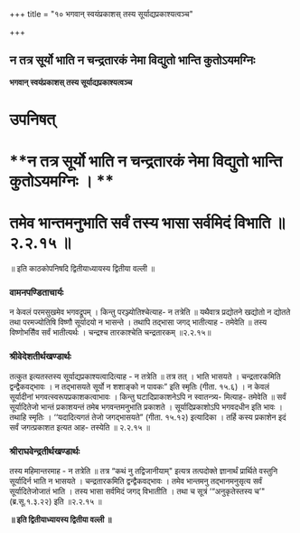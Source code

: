 +++
title = "१० भगवान् स्वयंप्रकाशस् तस्य सूर्याद्यप्रकाश्यत्वञ्च"

+++


## न तत्र सूर्यो भाति न चन्द्रतारकं नेमा विद्युतो भान्ति कुतोऽयमग्निः

**भगवान् स्वयंप्रकाशस् तस्य सूर्याद्यप्रकाश्यत्वञ्च**

# **उपनिषत्**

# **न तत्र सूर्यो भाति न चन्द्रतारकं नेमा विद्युतो भान्ति कुतोऽयमग्निः । **

# **तमेव भान्तमनुभाति सर्वं तस्य भासा सर्वमिदं विभाति ॥ २.२.१५ ॥**

॥ इति काठकोपनिषदि द्वितीयाध्यायस्य द्वितीया वल्ली ॥

### **वामनपण्डिताचार्यः**

न केवलं परमसुखमेव भगवद्रूपम् । किन्तु परञ्ज्योतिश्चेत्याह- न तत्रेति ॥ यथैवात्र प्रद्योतने खद्योतो न द्योतते तथा परमज्योतिषि विष्णौ सूर्यादयो न भासन्ते । तथापि तद्भासा जगद् भातीत्याह - तमेवेति ॥ तस्य विष्णोभसैिव सर्वं भातीत्यर्थः । चन्द्रश्च तारकाश्चेति चन्द्रतारकम् ॥२.२.१५॥

### **श्रीवेदेशतीर्थखण्डार्थः**

तत्कुत इत्यतस्तस्य सूर्याद्यप्रकाश्यत्वादित्याह - न तत्रेति ॥ तत्र तत् । भाति भासयते । चन्द्रतारकमिति द्वन्द्वैकवद्भावः । न तद्भासयते सूर्यो न शशाङ्को न पावकः” इति स्मृतिः (गीता. १५.६) । न केवलं सूर्यादीनां भगवत्स्वरूपप्रकाशकत्वाभावः । किन्तु घटादिप्राकाशनेऽपि न स्वातन्त्र्य- मित्याह- तमेवेति ॥ सर्वं सूर्यादितेजो भान्तं प्रकाशयन्तं तमेब भगवन्तमनुभाति प्रकाशते । सूर्यादिप्रकाशोऽपि भगवदधीन इति भावः । तथाहि स्मृतिः । ‘‘यदादित्यगतं तेजो जगद्भासयते” (गीता. १५.१२) इत्यादिका । तर्हि कस्य प्रकाशेन इदं सर्वं जगत्प्रकाशत इत्यत आह- तस्येति ॥ २.२.१५ ॥

### **श्रीराघवेन्द्रतीर्थखण्डार्थः**

तस्य महिमान्तरमाह - न तत्रेति ॥ तत्र “कथं नु तद्विजानीयाम्" इत्यत्र तत्पदोक्ते ज्ञानार्थं प्रार्थिते वस्तुनि सूर्यादिर्न भाति न भासयते । चन्द्रतारकमिति द्वन्द्वैकवद्भावः । तमेव भान्तमनु तद्भानमनुसृत्य सर्वं सूर्यादितेजोजातं भाति । तस्य भासा सर्वमिदं जगद् विभातीति । तथा च सूत्रं ‘“अनुकृतेस्तस्य च’" (ब्र.सू.१.३.२२) इति ॥२.२.१५ ॥

**॥ इति द्वितीयाध्यायस्य द्वितीया वल्ली ॥**

